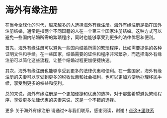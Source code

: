 # 海外有缘注册

在当今全球化的时代，越来越多的人选择海外有缘注册。海外有缘注册是指在国外注册结婚，通常是指两个不同国籍的人在一个第三个国家注册结婚。这种方式可以避免一些国内结婚所需的繁琐程序，同时也能够享受到更多的法律优惠和便利。

首先，海外有缘注册可以避免一些国内结婚所需的繁琐程序，比如需要提供的各种证明文件和手续。在一些国家，结婚需要的证件和程序非常繁杂，而选择海外有缘注册可以简化这些流程，让整个结婚过程更加便捷快速。

其次，海外有缘注册也能够享受到更多的法律优惠和便利。在一些国家，海外有缘注册的夫妻可以享受到更多的税收优惠和社会福利，也可以更加方便地办理移民手续，享受到更多的权益和便利。

总的来说，海外有缘注册是一个更加便捷和优惠的选择，对于那些希望避免繁琐程序，享受更多法律优惠的夫妻来说，这是一个不错的选择。

更多 关于海外有缘注册 请通过✈与我们联系，感谢阅读，谢谢！[点这✈里联系](https://c.k02.cc)